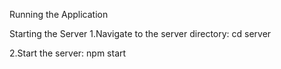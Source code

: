Running the Application

Starting the Server
1.Navigate to the server directory:
cd server

2.Start the server:
npm start

